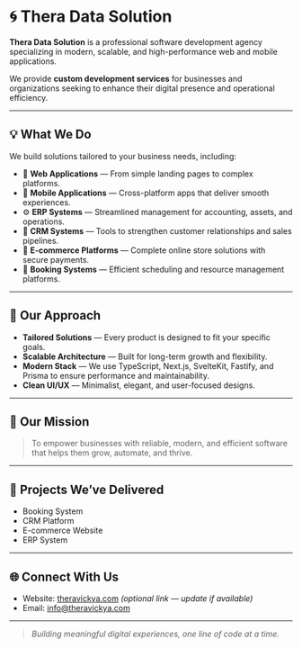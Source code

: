 # 🌀 Thera Data Solution

**Thera Data Solution** is a professional software development agency specializing in modern, scalable, and high-performance web and mobile applications.

We provide **custom development services** for businesses and organizations seeking to enhance their digital presence and operational efficiency.

---

## 💡 What We Do

We build solutions tailored to your business needs, including:

- 🧘 **Web Applications** — From simple landing pages to complex platforms.  
- 📱 **Mobile Applications** — Cross-platform apps that deliver smooth experiences.  
- ⚙️ **ERP Systems** — Streamlined management for accounting, assets, and operations.  
- 🤝 **CRM Systems** — Tools to strengthen customer relationships and sales pipelines.  
- 🛒 **E-commerce Platforms** — Complete online store solutions with secure payments.  
- 📅 **Booking Systems** — Efficient scheduling and resource management platforms.

---

## 🧩 Our Approach

- **Tailored Solutions** — Every product is designed to fit your specific goals.  
- **Scalable Architecture** — Built for long-term growth and flexibility.  
- **Modern Stack** — We use TypeScript, Next.js, SvelteKit, Fastify, and Prisma to ensure performance and maintainability.  
- **Clean UI/UX** — Minimalist, elegant, and user-focused designs.  

---

## 🧭 Our Mission

> To empower businesses with reliable, modern, and efficient software that helps them grow, automate, and thrive.

---

## 🚀 Projects We’ve Delivered

- Booking System  
- CRM Platform  
- E-commerce Website  
- ERP System  

---

## 🌐 Connect With Us

- Website: [theravickya.com](https://theravickya.com) *(optional link — update if available)*  
- Email: [info@theravickya.com](mailto:inf@theravickya.com)

---

> _Building meaningful digital experiences, one line of code at a time._
